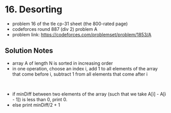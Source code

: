 # 16. Desorting

* problem 16 of the tle cp-31 sheet (the 800-rated page)
* codeforces round 887 (div 2) problem A
* problem link: https://codeforces.com/problemset/problem/1853/A

## Solution Notes

* array A of length N is sorted in increasing order
* in one operation, choose an index i, add 1 to all elements of the array that come before i, subtract 1 from all elements that come after i
<br>

* if minDiff between two elements of the array (such that we take A[i] - A[i - 1]) is less than 0, print 0.
* else print minDiff/2 + 1
